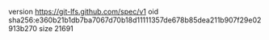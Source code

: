 version https://git-lfs.github.com/spec/v1
oid sha256:e360b21b1db7ba7067d70b18d11111357de678b85dea211b907f29e02913b270
size 21691
